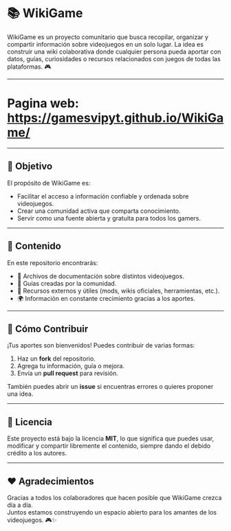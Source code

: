 # 📚 WikiGame  

WikiGame es un proyecto comunitario que busca recopilar, organizar y compartir información sobre videojuegos en un solo lugar. La idea es construir una wiki colaborativa donde cualquier persona pueda aportar con datos, guías, curiosidades o recursos relacionados con juegos de todas las plataformas. 🎮

---
# Pagina web: https://gamesvipyt.github.io/WikiGame/
---
## 🚀 Objetivo  
El propósito de WikiGame es:  
- Facilitar el acceso a información confiable y ordenada sobre videojuegos.  
- Crear una comunidad activa que comparta conocimiento.  
- Servir como una fuente abierta y gratuita para todos los gamers.  

---

## 📂 Contenido  
En este repositorio encontrarás:  
- 📖 Archivos de documentación sobre distintos videojuegos.  
- 📝 Guías creadas por la comunidad.  
- 🔗 Recursos externos y útiles (mods, wikis oficiales, herramientas, etc.).  
- 🌍 Información en constante crecimiento gracias a los aportes.  

---

## 🤝 Cómo Contribuir  
¡Tus aportes son bienvenidos! Puedes contribuir de varias formas:  
1. Haz un **fork** del repositorio.  
2. Agrega tu información, guía o mejora.  
3. Envía un **pull request** para revisión.  

También puedes abrir un **issue** si encuentras errores o quieres proponer una idea.  

---

## 📜 Licencia  
Este proyecto está bajo la licencia **MIT**, lo que significa que puedes usar, modificar y compartir libremente el contenido, siempre dando el debido crédito a los autores.  

---

## ❤️ Agradecimientos  
Gracias a todos los colaboradores que hacen posible que WikiGame crezca día a día.  
Juntos estamos construyendo un espacio abierto para los amantes de los videojuegos. 🎮✨  
